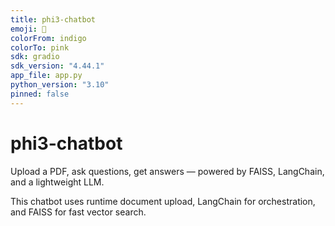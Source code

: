 ```yaml
---
title: phi3-chatbot
emoji: 🤖
colorFrom: indigo
colorTo: pink
sdk: gradio
sdk_version: "4.44.1"
app_file: app.py
python_version: "3.10"
pinned: false
---
```


# phi3-chatbot

Upload a PDF, ask questions, get answers — powered by FAISS, LangChain, and a lightweight LLM.

This chatbot uses runtime document upload, LangChain for orchestration, and FAISS for fast vector search.
